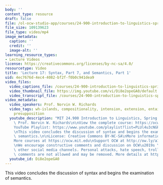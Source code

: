 ```yaml
---
body: ''
content_type: resource
draft: false
file: /ol-ocw-studio-app/courses/24-900-introduction-to-linguistics-spring-2022/ocw_24900_lecture17_2022apr07_360p_16_9.mp4
file_size: 109139623
file_type: video/mp4
image_metadata:
  caption: ''
  credit: ''
  image-alt: ''
learning_resource_types:
- Lecture Videos
license: https://creativecommons.org/licenses/by-nc-sa/4.0/
resourcetype: Video
title: 'Lecture 17: Syntax, Part 7, and Semantics, Part 1'
uid: 4ec7676d-4ec4-4082-bf2f-f0b0c941dea9
video_files:
  video_captions_file: /courses/24-900-introduction-to-linguistics-spring-2022/1MptwG2vU-HESQLFjTdgVvgS2K4ys2QJY_transcript.webvtt
  video_thumbnail_file: https://img.youtube.com/vi/Di8e2opeGA0/default.jpg
  video_transcript_file: /courses/24-900-introduction-to-linguistics-spring-2022/1MptwG2vU-HESQLFjTdgVvgS2K4ys2QJY_transcript.pdf
video_metadata:
  video_speakers: Prof. Norvin W. Richards
  video_tags: wh-islands, compositionality, intension, extension, entailment, implicature,
    presupposition
  youtube_description: "MIT 24.900 Introduction to Linguistics, Spring 2022\nInstructor:\
    \ Prof. Norvin W. Richards\n\nView the complete course: https://ocw.mit.edu/courses/24-900-introduction-to-linguistics-spring-2022/\n\
    YouTube Playlist: https://www.youtube.com/playlist?list=PLUl4u3cNGP63BZGNOqrF2qf_yxOjuG35j\n\
    \nThis video concludes the discussion of syntax and begins the examination of\
    \ semantics.\n\nLicense: Creative Commons BY-NC-SA\nMore information at https://ocw.mit.edu/terms\n\
    More courses at https://ocw.mit.edu\nSupport OCW at http://ow.ly/a1If50zVRlQ\n\
    \nWe encourage constructive comments and discussion on OCW\u2019s YouTube and\
    \ other social media channels. Personal attacks, hate speech, trolling, and inappropriate\
    \ comments are not allowed and may be removed. More details at https://ocw.mit.edu/comments.\n"
  youtube_id: Di8e2opeGA0
---
```

This video concludes the discussion of syntax and begins the examination of semantics.